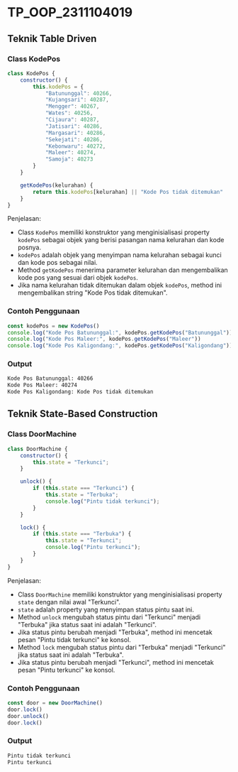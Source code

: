 # TP_OOP_2311104019

## Teknik Table Driven

### Class KodePos

```js
class KodePos {
    constructor() {
        this.kodePos = {
            "Batununggal": 40266,
            "Kujangsari": 40287,
            "Mengger": 40267,
            "Wates": 40256,
            "Cijaura": 40287,
            "Jatisari": 40286,
            "Margasari": 40286,
            "Sekejati": 40286,
            "Kebonwaru": 40272,
            "Maleer": 40274,
            "Samoja": 40273
        }
    }

    getKodePos(kelurahan) {
        return this.kodePos[kelurahan] || "Kode Pos tidak ditemukan"
    }
}
```

Penjelasan:

- Class `KodePos` memiliki konstruktor yang menginisialisasi property `kodePos` sebagai objek yang berisi pasangan nama kelurahan dan kode posnya.
- `kodePos` adalah objek yang menyimpan nama kelurahan sebagai kunci dan kode pos sebagai nilai.
- Method `getKodePos` menerima parameter kelurahan dan mengembalikan kode pos yang sesuai dari objek `kodePos`.
- Jika nama kelurahan tidak ditemukan dalam objek `kodePos`, method ini mengembalikan string "Kode Pos tidak ditemukan".

### Contoh Penggunaan

```js
const kodePos = new KodePos()
console.log("Kode Pos Batununggal:", kodePos.getKodePos("Batununggal"))
console.log("Kode Pos Maleer:", kodePos.getKodePos("Maleer"))
console.log("Kode Pos Kaligondang:", kodePos.getKodePos("Kaligondang"))
```

### Output

```bash
Kode Pos Batununggal: 40266
Kode Pos Maleer: 40274
Kode Pos Kaligondang: Kode Pos tidak ditemukan
```

## Teknik State-Based Construction

### Class DoorMachine

```js
class DoorMachine {
    constructor() {
        this.state = "Terkunci";
    }

    unlock() {
        if (this.state === "Terkunci") {
            this.state = "Terbuka";
            console.log("Pintu tidak terkunci");
        }
    }

    lock() {
        if (this.state === "Terbuka") {
            this.state = "Terkunci";
            console.log("Pintu terkunci");
        }
    }
}
```

Penjelasan:

- Class `DoorMachine` memiliki konstruktor yang menginisialisasi property `state` dengan nilai awal "Terkunci".
- `state` adalah property yang menyimpan status pintu saat ini.
- Method `unlock` mengubah status pintu dari "Terkunci" menjadi "Terbuka" jika status saat ini adalah "Terkunci".
- Jika status pintu berubah menjadi "Terbuka", method ini mencetak pesan "Pintu tidak terkunci" ke konsol.
- Method `lock` mengubah status pintu dari "Terbuka" menjadi "Terkunci" jika status saat ini adalah "Terbuka".
- Jika status pintu berubah menjadi "Terkunci", method ini mencetak pesan "Pintu terkunci" ke konsol.

### Contoh Penggunaan

```js
const door = new DoorMachine()
door.lock()
door.unlock()
door.lock()
```

### Output

```bash
Pintu tidak terkunci
Pintu terkunci
```
